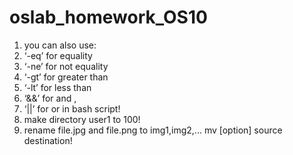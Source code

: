 # oslab_homework_OS10
1. you can also use: 
  1. ‘-eq’ for equality
  2. ‘-ne’ for not equality 
  3. ‘-gt’ for greater than 
  4. ‘-lt’ for less than
  5. ‘&&’ for and ,
  6. ‘||’ for or
in bash script!
2. make directory user1 to 100!
3. rename file.jpg and file.png to img1,img2,...
   mv [option] source destination!
